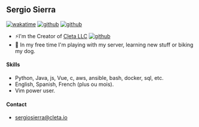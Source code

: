## Sergio Sierra

[![wakatime](https://wakatime.com/badge/user/65634d68-cd01-4d76-891a-9adfdaff6109.svg)](https://wakatime.com/@65634d68-cd01-4d76-891a-9adfdaff6109)
[![github](https://img.shields.io/github/followers/sdmunozsierra?style=social)](https://img.shields.io/github/followers/sdmunozsierra?style=social)
[![github](https://img.shields.io/github/stars/sdmunozsierra?style=social)](https://img.shields.io/github/stars/sdmunozsierraz?style=social)

- ⚡I'm the Creator of [Cleta LLC]() [![github](https://img.shields.io/github/stars/cleta-llc?label=Cleta)](https://img.shields.io/github/stars/cleta-llc?label=Cleta)
- 🌱 In my free time I'm playing with my server, learning new stuff or biking my dog.

#### Skills

- Python, Java, js, Vue, c, aws, ansible, bash, docker, sql, etc.
- English, Spanish, French (plus ou mois).
- Vim power user.

#### Contact

- sergiosierra@cleta.io
